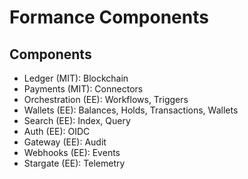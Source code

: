 # Formance Components

## Components

- Ledger (MIT): Blockchain
- Payments (MIT): Connectors
- Orchestration (EE): Workflows, Triggers
- Wallets (EE): Balances, Holds, Transactions, Wallets
- Search (EE): Index, Query
- Auth (EE): OIDC
- Gateway (EE): Audit
- Webhooks (EE): Events
- Stargate (EE): Telemetry
